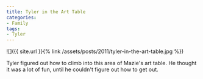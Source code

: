 ```yaml
---
title: Tyler in the Art Table
categories:
- Family
tags:
- Tyler
---
```


![]({{ site.url }}{% link /assets/posts/2011/tyler-in-the-art-table.jpg %})
  



Tyler figured out how to climb into this area of Mazie's art table. He thought it was a lot of fun, until he couldn't figure out how to get out.

